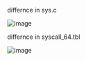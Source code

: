 differnce in sys.c

![image](https://user-images.githubusercontent.com/100823564/202854161-3503d743-0754-461f-9e6f-544ddd286dc6.png)


differnce in syscall_64.tbl

![image](https://user-images.githubusercontent.com/100823564/202854571-a7ff362b-2efa-47af-9179-9f2a12749cc5.png)
